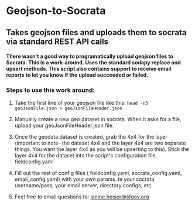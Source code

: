# Geojson-to-Socrata

## Takes geojson files and uploads them to socrata via standard REST API calls

#### There wasn't a good way to programatically upload geojson files to Socrata. This is a work-around. Uses the standard sodapy replace and upsert methods. This script also contains support to receive email reports to let you know if the upload succeeded or failed.

### Steps to use this work around:

1. Take the first line of your geojson file like this:
`head -n3 geoJsonFile.json > geoJsonFileHeader.json`

2. Manually create a new geo dataset in socrata. When it asks for a file, upload your geoJsonFileHeader.json file.

3. Once the geodata dataset is created, grab the 4x4 for the layer (important to note- the dataset 4x4 and the layer 4x4 are two separate things. You want the layer 4x4 as you will be upserting to this). Stick the layer 4x4 for the dataset into the script's configuration file, fieldconfig.yaml

4. Fill out the rest of config files ( fieldconfig.yaml, socrata_config.yaml, email_config.yaml) with your own params. Ie your socrata username/pass, your email server, directory configs, etc. 

6. Feel free to email questions to: janine.heiser@sfgov.org		